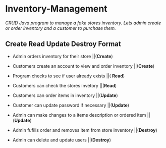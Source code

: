 # Inventory-Management
*CRUD Java program to manage a fake stores inventory. Lets admin create or order inventory and a customer to purchase them.* 

## Create Read Update Destroy Format

+ Admin orders inventory for their store                           ||(__Create__)
+ Customers create an account to view and order inventory          ||(__Create__)
  
+ Program checks to see if user already exists                    ||( __Read__)
+ Customers can check the stores invetory                         ||(__Read__)
  
+ Customers can order items in inventory                           ||(__Update__)
+ Customer can update password if necessary                        ||(__Update__)
+ Admin can make changes to a items description or ordered item    ||(__Update__)
    
+ Admin fufills order and removes item from store inventory        ||(__Destroy__)
+ Admin can delete and update users                                ||(__Destroy__)
   


